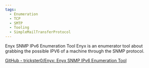 ```yaml
---
tags:
  - Enumeration
  - TCP
  - SMTP
  - Tooling
  - SimpleMailTransferProtocol
---
```

Enyx SNMP IPv6 Enumeration Tool
Enyx is an enumerator tool about grabbing the possible IPV6 of a machine through the SNMP protocol.

[GitHub - trickster0/Enyx: Enyx SNMP IPv6 Enumeration Tool](https://github.com/trickster0/Enyx)